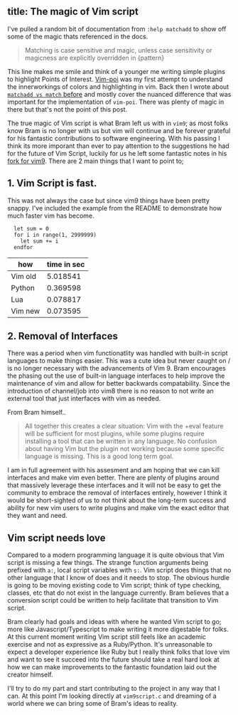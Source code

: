 title: The magic of Vim script
----
I've pulled a random bit of documentation from `:help matchadd` to show off some of the magic thats referenced in the docs.

> Matching is case sensitive and magic, unless case sensitivity or magicness are explicitly overridden in {pattern}

This line makes me smile and think of a younger me writing simple plugins to highlight Points of Interest. [Vim-poi](https://github.com/DanBradbury/vim-poi) was my first attempt to understand the innerworkings of colors and highlighting in vim. Back then I wrote about [`matchadd vs match` before](/post/matchadd-vs-match) and mostly cover the nuanced difference that was important for the implementation of `vim-poi`. There was plenty of magic in there but that's not the point of this post.

The true magic of Vim script is what Bram left us with in `vim9`; as most folks know Bram is no longer with us but vim will continue and be forever grateful for his fantastic contributions to software engineering. With his passing I think its more imporant than ever to pay attention to the suggestions he had for the future of Vim Script, luckily for us he left some fantastic notes in his [fork for vim9](https://github.com/brammool/vim9). There are 2 main things that I want to point to;

## 1. Vim Script is fast.

This was not always the case but since vim9 things have been pretty snappy. I've included the example from the README to demonstrate how much faster vim has become.

```vim
  let sum = 0
  for i in range(1, 2999999)
    let sum += i
  endfor
```

| how     | time in sec |
| --------| -------- |
| Vim old | 5.018541 |
| Python  | 0.369598 |
| Lua     | 0.078817 |
| Vim new | 0.073595 |

## 2. Removal of Interfaces

There was a period when vim functionatlity was handled with built-in script languages to make things easier. This was a cute idea but never caught on / is no longer necessary with the advancements of Vim 9. Bram encourages the phasing out the use of built-in language interfaces to help improve the maintenance of vim and allow for better backwards compatability. Since the introduction of channel/job into vim8 there is no reason to not write an external tool that just interfaces with vim as needed.

From Bram himself..

> All together this creates a clear situation: Vim with the +eval feature will be sufficient for most plugins, while some plugins require installing a tool that can be written in any language. No confusion about having Vim but the plugin not working because some specific language is missing. This is a good long term goal.

I am in full agreement with his assesment and am hoping that we can kill interfaces and make vim even better. There are plenty of plugins around that massively leverage these interfaces and it will not be easy to get the community to embrace the removal of interfaces entirely, however I think it would be short-sighted of us to not think about the long-term success and ability for new vim users to write plugins and make vim the exact editor that they want and need.

## Vim script needs love
Compared to a modern programming language it is quite obvious that Vim script is missing a few things. The strange function arguments being prefixed with `a:`, local script variables with `s:`. Vim script does things that no other language that I know of does and it needs to stop. The obvious hurdle is going to be moving existing code to Vim script; think of type checking, classes, etc that do not exist in the language currently. Bram believes that a conversion script could be written to help facilitate that transition to Vim script.

Bram clearly had goals and ideas with where he wanted Vim script to go; more like Javascript/Typescript to make writing it more digestable for folks. At this current moment writing Vim script still feels like an academic exercise and not as expressive as a Ruby/Python. It's unreasonable to expect a developer experience like Ruby but I really think folks that love vim and want to see it succeed into the future should take a real hard look at how we can make improvements to the fantastic foundation laid out the creator himself.

I'll try to do my part and start contributing to the project in any way that I can. At this point I'm looking directly at `vim9script.c` and dreaming of a world where we can bring some of Bram's ideas to reality.